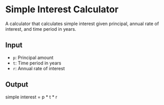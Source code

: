 # Simple Interest Calculator

A calculator that calculates simple interest given principal, annual rate of interest, and time period in years.

## Input

- `p`: Principal amount
- `t`: Time period in years
- `r`: Annual rate of interest

## Output

simple interest = p * t * r


